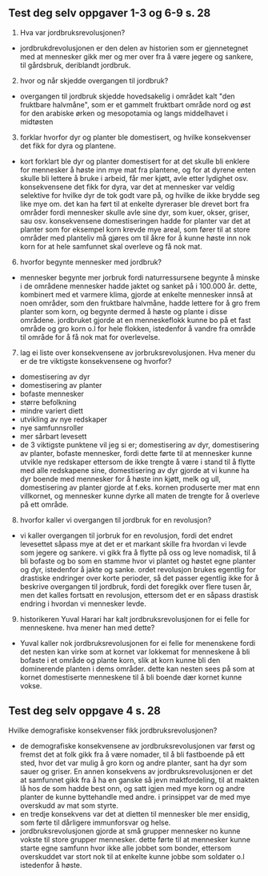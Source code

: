 
## Test deg selv oppgaver 1-3 og 6-9 s. 28
1. Hva var jordbruksrevolusjonen?
- jordbrukdrevolusjonen er den delen av historien som er gjennetegnet med at mennesker gikk mer og mer over fra å være jegere og sankere, til gårdsbruk, deriblandt jordbruk.
2. hvor og når skjedde overgangen til jordbruk?
- overgangen til jordbruk skjedde hovedsakelig i området kalt "den fruktbare halvmåne", som er et gammelt fruktbart område nord og øst for den arabiske ørken og mesopotamia og langs middelhavet i
    midtøsten
3. forklar hvorfor dyr og planter ble domestisert, og hvilke konsekvenser det fikk for dyra og plantene.
- kort forklart ble dyr og planter domestisert for at det skulle bli enklere for mennesker å høste inn mye mat fra plantene, og for at dyrene enten skulle bli lettere å bruke i arbeid, får mer kjøtt,
    avle etter lydighet osv. konsekvensene det fikk for dyra, var det at mennesker var veldig selektive for hvilke dyr de tok godt vare på, og hvilke de ikke brydde seg like mye om.
    det kan ha ført til at enkelte dyreraser ble drevet bort fra områder fordi mennesker skulle avle sine dyr, som kuer, okser, griser, sau osv.
    konsekvensene domestiseringen hadde for planter var det at planter som for eksempel korn krevde mye areal, som fører til at store områder med planteliv må gjøres om til åkre for å kunne høste inn
    nok korn for at hele samfunnet skal overleve og få nok mat.

6. hvorfor begynte mennesker med jordbruk?
- mennesker begynte mer jorbruk fordi naturressursene begynte å minske i de områdene mennesker hadde jaktet og sanket på i 100.000 år. dette, kombinert med et varmere klima, gjorde at enkelte
    mennesker innså at noen områder, som den fruktbare halvmåne, hadde lettere for å gro frem planter som korn, og begynte dermed å høste og plante i disse områdene. jordbruket gjorde at en 
    menneskeflokk kunne bo på et fast område og gro korn o.l for hele flokken, istedenfor å vandre fra område til område for å få nok mat for overlevelse.
7. lag ei liste over konsekvensene av jorbruksrevolusjonen. Hva mener du er de tre viktigste konsekvensene og hvorfor?
- domestisering av dyr
- domestisering av planter
- bofaste mennesker
- større befolkning
- mindre variert diett
- utvikling av nye redskaper
- nye samfunnsroller
- mer sårbart levesett
- de 3 viktigste punktene vil jeg si er; domestisering av dyr, domestisering av planter, bofaste mennesker, fordi dette førte til at mennesker kunne utvikle nye redskaper ettersom de ikke trengte å være
    i stand til å flytte med alle redskapene sine, domestisering av dyr gjorde at vi kunne ha dyr boende med mennesker for å høste inn kjøtt, melk og ull, domestisering av planter gjorde at
    f.eks. kornen produserte mer mat enn villkornet, og mennesker kunne dyrke all maten de trengte for å overleve på ett område.
8. hvorfor kaller vi overgangen til jordbruk for en revolusjon?
- vi kaller overgangen til jorbruk for en revolusjon, fordi det endret levesettet såpass mye at det er et markant skille fra hvordan vi levde som jegere og sankere. vi gikk fra å flytte på oss
    og leve nomadisk, til å bli bofaste og bo som en stamme hvor vi plantet og høstet egne planter og dyr, istedenfor å jakte og sanke. ordet revolusjon brukes egentlig for drastiske endringer over korte
    perioder, så det passer egentlig ikke for å beskrive overgangen til jordbruk, fordi det foregikk over flere tusen år, men det kalles fortsatt en revolusjon, ettersom det er en såpass drastisk endring
    i hvordan vi mennesker levde.
9. historikeren Yuval Harari har kalt jordbruksrevolusjonen for ei felle for menneskene. hva mener han med dette?
- Yuval kaller nok jordbruksrevolusjonen for ei felle for menenskene fordi det nesten kan virke som at kornet var lokkemat for menneskene å bli bofaste i et område og plante korn, slik at 
    korn kunne bli den dominerende planten i dems områder. dette kan nesten sees på som at kornet domestiserte menneskene til å bli boende dær kornet kunne vokse.

## Test deg selv oppgave 4 s. 28
Hvilke demografiske konsekvenser fikk jordbruksrevolusjonen?
- de demografiske konsekvensene av jordbruksrevolusjonen var først og fremst det at folk gikk fra å være nomader, til å bli fastboende på ett sted, hvor det var mulig å gro korn og andre planter, sant
    ha dyr som sauer og griser. En annen konsekvens av jordbruksrevolusjonen er det at samfunnet gikk fra å ha en ganske så jevn maktfordeling, til at makten lå hos de som hadde best onn, og satt igjen med
    mye korn og andre planter de kunne byttehandle med andre. i prinsippet var de med mye overskudd av mat som styrte.
- en tredje konsekvens var det at dietten til mennesker ble mer ensidig, som førte til dårligere immunforsvar og helse. 
- jordbruksrevolusjonen gjorde at små grupper mennesker no kunne vokste til store grupper mennesker. dette førte til at mennesker kunne starte egne samfunn hvor ikke alle jobbet som bonder, ettersom
    overskuddet var stort nok til at enkelte kunne jobbe som soldater o.l istedenfor å høste.
